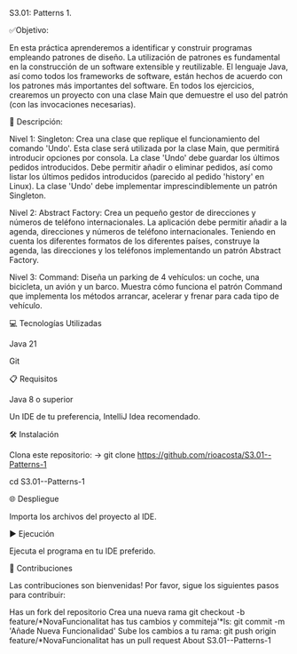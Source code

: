 S3.01: Patterns 1.


✅Objetivo: 

En esta práctica aprenderemos a identificar y construir programas empleando patrones de diseño. La utilización de patrones es fundamental en la construcción de un software extensible y reutilizable. El lenguaje Java, así como todos los frameworks de software, están hechos de acuerdo con los patrones más importantes del software.
En todos los ejercicios, crearemos un proyecto con una clase Main que demuestre el uso del patrón (con las invocaciones necesarias).


📄 Descripción:

Nivel 1: Singleton:
Crea una clase que replique el funcionamiento del comando 'Undo'. Esta clase será utilizada por la clase Main, que permitirá introducir opciones por consola.
La clase 'Undo' debe guardar los últimos pedidos introducidos. Debe permitir añadir o eliminar pedidos, así como listar los últimos pedidos introducidos (parecido al pedido 'history' en Linux).
La clase 'Undo' debe implementar imprescindiblemente un patrón Singleton.


Nivel 2: Abstract Factory:
Crea un pequeño gestor de direcciones y números de teléfono internacionales.
La aplicación debe permitir añadir a la agenda, direcciones y números de teléfono internacionales. Teniendo en cuenta los diferentes formatos de los diferentes países, construye la agenda, las direcciones y los teléfonos implementando un patrón Abstract Factory.


Nivel 3: Command:
Diseña un parking de 4 vehículos: un coche, una bicicleta, un avión y un barco.
Muestra cómo funciona el patrón Command que implementa los métodos arrancar, acelerar y frenar para cada tipo de vehículo.


💻 Tecnologías Utilizadas

Java 21

Git 


📋 Requisitos

Java 8 o superior

Un IDE de tu preferencia, IntelliJ Idea recomendado.


🛠️ Instalación

Clona este repositorio: -> git clone https://github.com/rioacosta/S3.01--Patterns-1

cd S3.01--Patterns-1


🌐 Despliegue

Importa los archivos del proyecto al IDE.


▶️ Ejecución

Ejecuta el programa en tu IDE preferido.


🤝 Contribuciones

Las contribuciones son bienvenidas! Por favor, sigue los siguientes pasos para contribuir:

Has un fork del repositorio Crea una nueva rama git checkout -b feature/*NovaFuncionalitat 
has tus cambios y commiteja'*ls: git commit -m 'Añade Nueva Funcionalidad' 
Sube los cambios a tu rama: git push origin feature/*NovaFuncionalitat 
has un pull request About S3.01--Patterns-1

